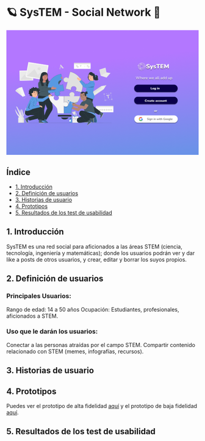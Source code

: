 # 🪐 **SysTEM - Social Network** 🧪
![SysTEM](./thumbnail.png)
## **Índice**

* [1. Introducción](#1-introducción)
* [2. Definición de usuarios](#2-definición-de-usuarios)
* [3. Historias de usuario](#3-historias-de-usuario)
* [4. Prototipos](#4-prototipos)
* [5. Resultados de los test de usabilidad](#5-resultados-de-los-test-de-usabilidad)


## **1. Introducción**
SysTEM es una red social para aficionados a las áreas STEM (ciencia, tecnología, ingeniería y matemáticas); donde los usuarios podrán ver y dar like a posts de otros usuarios, y crear, editar y borrar los suyos propios.

## **2. Definición de usuarios**
### Principales Usuarios:
Rango de edad: 14 a 50 años
Ocupación: Estudiantes, profesionales, aficionados a STEM.

### Uso que le darán los usuarios:
Conectar a las personas atraídas por el campo STEM.
Compartir contenido relacionado con STEM (memes, infografías, recursos).

## **3. Historias de usuario**
## **4. Prototipos**
Puedes ver el prototipo de alta fidelidad [aquí](https://www.figma.com/file/Q12DjjRbnFTJiNU7yWEPSA/Social-Network-Laboratoria-%7C-Alta-Fidelidad?node-id=22%3A3) y el prototipo de baja fidelidad [aquí](https://www.figma.com/file/uzortbvWjDu0gNxW5rjYhg/Social-Network-Laboratoria-%7C-Baja-Fidelidad?node-id=33%3A138).
## **5. Resultados de los test de usabilidad**




